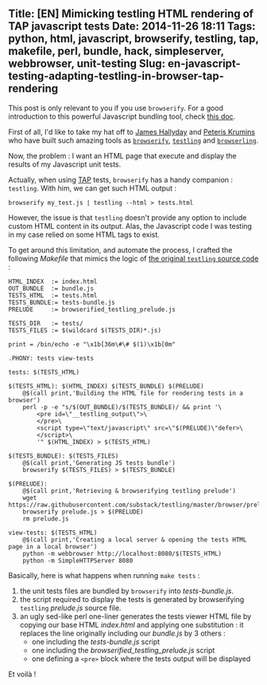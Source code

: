 Title: [EN] Mimicking testling HTML rendering of TAP javascript tests
Date: 2014-11-26 18:11
Tags: python, html, javascript, browserify, testling, tap, makefile, perl, bundle, hack, simpleserver, webbrowser, unit-testing
Slug: en-javascript-testing-adapting-testling-in-browser-tap-rendering
---
This post is only relevant to you if you use `browserify`. For a good introduction to this powerful Javascript bundling tool, check [this doc](//github.com/substack/browserify-handbook).

First of all, I'd like to take my hat off to [James Hallyday](http://substack.net/code) and [Peteris Krumins](http://www.catonmat.net/blog/top-10-browserling-inventions/) who have built such amazing tools as [`browserify`](http://browserify.org), [`testling`](//www.testling.com) and [`browserling`](//www.browserling.com/).

Now, the problem : I want an HTML page that execute and display the results of my Javascript unit tests.

Actually, when using [TAP](//en.wikipedia.org/wiki/Test_Anything_Protocol) tests, `browserify` has a handy companion : `testling`. With him, we can get such HTML output :
```
browserify my_test.js | testling --html > tests.html
```

However, the issue is that `testling` doesn't provide any option to include custom HTML content in its output. Alas, the Javascript code I was testing in my case relied on some HTML tags to exist.

To get around this limitation, and automate the process, I crafted the following _Makefile_ that mimics the logic of [the original `testling` source code](//github.com/substack/testling/blob/master/bin/cmd.js#L307) :

```
HTML_INDEX  := index.html
OUT_BUNDLE  := bundle.js
TESTS_HTML  := tests.html
TESTS_BUNDLE:= tests-bundle.js
PRELUDE     := browserified_testling_prelude.js

TESTS_DIR   := tests/
TESTS_FILES := $(wildcard $(TESTS_DIR)*.js)

print = /bin/echo -e "\x1b[36m\#\# $(1)\x1b[0m"

.PHONY: tests view-tests

tests: $(TESTS_HTML)

$(TESTS_HTML): $(HTML_INDEX) $(TESTS_BUNDLE) $(PRELUDE)
	@$(call print,'Building the HTML file for rendering tests in a browser')
	perl -p -e "s/$(OUT_BUNDLE)/$(TESTS_BUNDLE)/ && print '\
		<pre id=\"__testling_output\">\
        </pre>\
		<script type=\"text/javascript\" src=\"$(PRELUDE)\"defer>\
        </script>\
		'" $(HTML_INDEX) > $(TESTS_HTML)

$(TESTS_BUNDLE): $(TESTS_FILES)
	@$(call print,'Generating JS tests bundle')
	browserify $(TESTS_FILES) > $(TESTS_BUNDLE)

$(PRELUDE):
	@$(call print,'Retrieving & browserifying testling prelude')
	wget https://raw.githubusercontent.com/substack/testling/master/browser/prelude.js
	browserify prelude.js > $(PRELUDE)
	rm prelude.js
    
view-tests: $(TESTS_HTML)
	@$(call print,'Creating a local server & opening the tests HTML page in a local browser')
	python -m webbrowser http://localhost:8080/$(TESTS_HTML)
	python -m SimpleHTTPServer 8080
```

Basically, here is what happens when running `make tests` :

1. the unit tests files are bundled by `browserify` into _tests-bundle.js_.
2. the script required to display the tests is generated by browserifying `testling` _prelude.js_ source file.
3. an ugly sed-like perl one-liner generates the tests viewer HTML file by copying our base HTML _index.html_ and applying one substitution : it replaces the line originally including our _bundle.js_ by 3 others :
    - one including the _tests-bundle.js_ script
    - one including the _browserified\_testling\_prelude.js_ script
    - one defining a `<pre>` block where the tests output will be displayed
    
Et voilà !